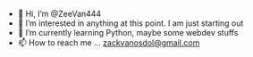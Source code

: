 - 👋 Hi, I’m @ZeeVan444
- 👀 I’m interested in anything at this point. I am just starting out
- 🌱 I’m currently learning Python, maybe some webdev stuffs
- 📫 How to reach me ... zackvanosdol@gmail.com

<!---
ZeeVan444/ZeeVan444 is a ✨ special ✨ repository because its `README.md` (this file) appears on your GitHub profile.
You can click the Preview link to take a look at your changes.
--->
